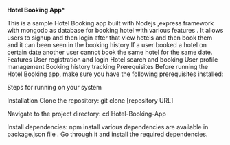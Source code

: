 ******Hotel Booking App*******


This is a sample Hotel Booking app built with Nodejs ,express framework with mongodb as database for booking hotel with various features . It allows users to signup and 
then login after that view hotels and then book them and it can been seen in the booking history.If a user booked a hotel on certain date another user cannot book the 
same hotel for the same date.
Features
User registration and login
Hotel search and booking
User profile management
Booking history tracking
Prerequisites
Before running the Hotel Booking app, make sure you have the following prerequisites installed:

Steps for running on your system

Installation
Clone the repository: git clone [repository URL]

Navigate to the project directory: cd Hotel-Booking-App

Install dependencies: npm install
various dependencies are available in package.json file . Go through it and install the required dependencies.
